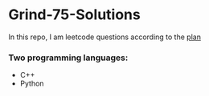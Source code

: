 # Grind-75-Solutions

In this repo, I am leetcode questions according to the [plan](https://www.techinterviewhandbook.org/grind75?hours=5&weeks=26)
### Two programming languages:
- C++
- Python
